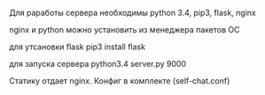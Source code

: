 Для раработы сервера необходимы python 3.4, pip3, flask, nginx

nginx и python можно установить из менеджера пакетов ОС

для утсановки flask
pip3 install flask

для запуска сервера
python3.4 server.py 9000

Статику отдает nginx. Конфиг в комплекте (self-chat.conf)
